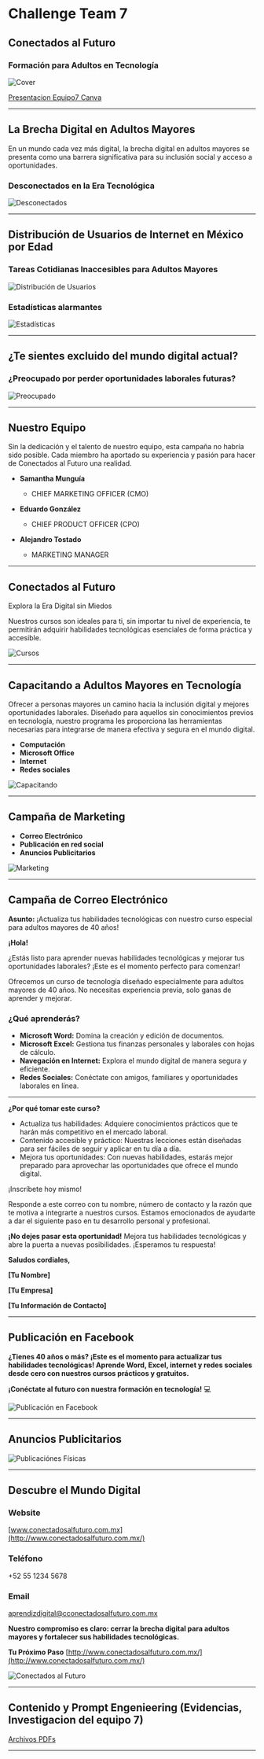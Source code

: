 # Challenge Team 7

## Conectados al Futuro

### Formación para Adultos en Tecnología

![Cover](https://www.srtoast.com/bedu/images/cover_image.jpg)


[Presentacion Equipo7 Canva](https://www.canva.com/design/DAGK3VKISAQ/aAKN1tE_Q0jVW15bNQCa8g/edit)

---

## La Brecha Digital en Adultos Mayores

En un mundo cada vez más digital, la brecha digital en adultos mayores se presenta como una barrera significativa para su inclusión social y acceso a oportunidades.

### Desconectados en la Era Tecnológica

![Desconectados](https://www.srtoast.com/bedu/images/desconectados_image.jpg)

---

## Distribución de Usuarios de Internet en México por Edad

### Tareas Cotidianas Inaccesibles para Adultos Mayores

![Distribución de Usuarios](https://www.srtoast.com/bedu/images/distribucion_usuarios_image.jpg)

### Estadísticas alarmantes

![Estadísticas](https://www.srtoast.com/bedu/images/estadisticas_image.jpg)

---

## ¿Te sientes excluido del mundo digital actual?

### ¿Preocupado por perder oportunidades laborales futuras?

![Preocupado](https://www.srtoast.com/bedu/images/preocupado_image.jpg)

---

## Nuestro Equipo

Sin la dedicación y el talento de nuestro equipo, esta campaña no habría sido posible. Cada miembro ha aportado su experiencia y pasión para hacer de Conectados al Futuro una realidad.

- **Samantha Munguía**
  - CHIEF MARKETING OFFICER (CMO)
  
- **Eduardo González**
  - CHIEF PRODUCT OFFICER (CPO)
  
- **Alejandro Tostado**
  - MARKETING MANAGER

---

## Conectados al Futuro

Explora la Era Digital sin Miedos

Nuestros cursos son ideales para ti, sin importar tu nivel de experiencia, te permitirán adquirir habilidades tecnológicas esenciales de forma práctica y accesible.

![Cursos](https://www.srtoast.com/bedu/images/cursos_image.jpg)

---

## Capacitando a Adultos Mayores en Tecnología

Ofrecer a personas mayores un camino hacia la inclusión digital y mejores oportunidades laborales. Diseñado para aquellos sin conocimientos previos en tecnología, nuestro programa les proporciona las herramientas necesarias para integrarse de manera efectiva y segura en el mundo digital.

- **Computación**
- **Microsoft Office**
- **Internet**
- **Redes sociales**

![Capacitando](https://www.srtoast.com/bedu/images/capacitando_image.jpg)

---

## Campaña de Marketing

- **Correo Electrónico**
- **Publicación en red social**
- **Anuncios Publicitarios**

![Marketing](https://www.srtoast.com/bedu/images/marketing_image.jpg)

---

## Campaña de Correo Electrónico

**Asunto:** ¡Actualiza tus habilidades tecnológicas con nuestro curso especial para adultos mayores de 40 años!

**¡Hola!**

¿Estás listo para aprender nuevas habilidades tecnológicas y mejorar tus oportunidades laborales? ¡Este es el momento perfecto para comenzar!

Ofrecemos un curso de tecnología diseñado especialmente para adultos mayores de 40 años. No necesitas experiencia previa, solo ganas de aprender y mejorar.

### ¿Qué aprenderás?
- **Microsoft Word:** Domina la creación y edición de documentos.
- **Microsoft Excel:** Gestiona tus finanzas personales y laborales con hojas de cálculo.
- **Navegación en Internet:** Explora el mundo digital de manera segura y eficiente.
- **Redes Sociales:** Conéctate con amigos, familiares y oportunidades laborales en línea.

---

**¿Por qué tomar este curso?**
- Actualiza tus habilidades: Adquiere conocimientos prácticos que te harán más competitivo en el mercado laboral.
- Contenido accesible y práctico: Nuestras lecciones están diseñadas para ser fáciles de seguir y aplicar en tu día a día.
- Mejora tus oportunidades: Con nuevas habilidades, estarás mejor preparado para aprovechar las oportunidades que ofrece el mundo digital.

¡Inscríbete hoy mismo!

Responde a este correo con tu nombre, número de contacto y la razón que te motiva a integrarte a nuestros cursos. Estamos emocionados de ayudarte a dar el siguiente paso en tu desarrollo personal y profesional.

**¡No dejes pasar esta oportunidad!** Mejora tus habilidades tecnológicas y abre la puerta a nuevas posibilidades. ¡Esperamos tu respuesta!

**Saludos cordiales,**

**[Tu Nombre]**

**[Tu Empresa]**

**[Tu Información de Contacto]**

---

## Publicación en Facebook

**¿Tienes 40 años o más? ¡Este es el momento para actualizar tus habilidades tecnológicas! Aprende Word, Excel, internet y redes sociales desde cero con nuestros cursos prácticos y gratuitos.**

**¡Conéctate al futuro con nuestra formación en tecnología!** 💻

![Publicación en Facebook](https://www.srtoast.com/bedu/images/facebook_post_image.jpg)

---

## Anuncios Publicitarios


![Publicaciónes Físicas](https://www.srtoast.com/bedu/images/advertisememt_image.jpg)

---

## Descubre el Mundo Digital

### Website
[www.conectadosalfuturo.com.mx](http://www.conectadosalfuturo.com.mx/)

### Teléfono
+52 55 1234 5678

### Email
aprendizdigital@cconectadosalfuturo.com.mx

**Nuestro compromiso es claro: cerrar la brecha digital para adultos mayores y fortalecer sus habilidades tecnológicas.**

**Tu Próximo Paso**
[http://www.conectadosalfuturo.com.mx/](http://www.conectadosalfuturo.com.mx/)

![Conectados al Futuro](https://www.srtoast.com/bedu/images/conectados_image.jpg)

---

## Contenido y Prompt Engenieering (Evidencias, Investigacion del equipo 7)

[Archivos PDFs](https://www.srtoast.com/bedu/evidencias)

---
